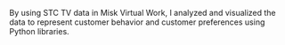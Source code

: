 By using STC TV data in Misk Virtual Work, I analyzed and visualized the data to represent customer behavior and customer preferences using Python libraries.
